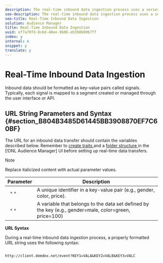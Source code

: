 ```yaml
---
description: The real-time inbound data ingestion process uses a series of HTTP requests from a user's browser to pass in data to Audience Manager.
seo-description: The real-time inbound data ingestion process uses a series of HTTP requests from a user's browser to pass in data to Audience Manager.
seo-title: Real-Time Inbound Data Ingestion
solution: Audience Manager
title: Real-Time Inbound Data Ingestion
uuid: ef7a70fd-8c6d-40ee-9b06-eb398b8967ff
index: y
internal: n
snippet: y
translate: y
---
```


# Real-Time Inbound Data Ingestion

Inbound data should be formatted as key-value pairs called signals. Typically, each signal is mapped to a segment created or managed through the user interface or API. 

## URL String Parameters and Syntax {#section_B804B3485D61445BB3908870EF7C60BF}

The URL for an inbound data transfer should contain the variables described below. Remember to [ create traits ](../../../../c_features/c_tb_overview/c_tb_main/c_trait_create/c_trait_create.md#concept_98DD94EF9AA24422BA17B8D0760542DF) and a [ folder structure ](../../../../c_features/c_tb_overview/c_tb_storage/t_tb_create_storage.md#task_5DC0C9CC9BAD4698A830EB04679C116E) in the [!DNL  Audience Manager] UI before setting up real-time data transfers. 
>[!NOTE]
>
>Replace italicized content with actual parameter values.



|  Parameter  | Description  |
|---|---|
|  ` *` <KEY>`*`  | A unique identifier in a key-value pair (e.g., gender, color, price).  |
|  ` *` <VAL>`*`  | A variable that belongs to the data set defined by the key (e.g., gender=male, color=green, price=100)  |

**URL Syntax** 

During a real-time inbound data ingestion process, a properly formatted URL string uses the following syntax: 
```
 
http://client.demdex.net/event?KEY1=VALA&KEY2=VALB&KEY3=VALC 
 

```

